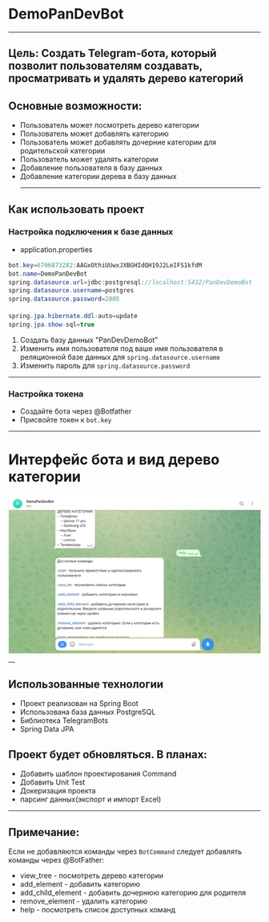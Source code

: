 # DemoPanDevBot
___

## **Цель:** Создать Telegram-бота, который позволит пользователям создавать, просматривать и удалять дерево категорий

## Основные возможности:
+ Пользователь может посмотреть дерево категории
+ Пользователь может добавлять категорию 
+ Пользователь может добавлять дочерние категории для родительской категории
+ Пользователь может удалять категории
+ Добавление пользователя в базу данных
+ Добавление категории дерева в базу данных
  ____

## Как использовать проект
### Настройка подключения к базе данных

- application.properties
```java
bot.key=6706873282:AAGxOthiUUwxJXBGHIdQH19J2LeIFS1kfdM
bot.name=DemoPanDevBot
spring.datasource.url=jdbc:postgresql://localhost:5432/PanDevDemoBot
spring.datasource.username=postgres
spring.datasource.password=2805

spring.jpa.hibernate.ddl-auto=update
spring.jpa.show-sql=true
```
1. Создать базу данных "PanDevDemoBot"
2. Изменить имя пользователя под ваше имя пользователя в  реляционной базе данных для `spring.datasource.username`
3. Изменить пароль для `spring.datasource.password`
___
### Настройка токена 
+ Создайте бота через @Botfather 
+ Присвойте токен к `bot.key`

___
# Интерфейс бота и вид дерево категории 
![img](https://github.com/MerkhatM/DemoTelegramBot/blob/master/src/main/resources/img/%D0%A1%D0%BD%D0%B8%D0%BC%D0%BE%D0%BA%20%D1%8D%D0%BA%D1%80%D0%B0%D0%BD%D0%B0%20(23).png?raw=true)
__
## Использованные технологии
+ Проект реализован на Spring Boot
+ Использована база данных
PostgreSQL
+ Библиотека TelegramBots
+ Spring Data JPA

## Проект будет обновляться. В планах:
+ Добавить шаблон проектирования Command
+ Добавить Unit Test
+ Докеризация проекта
+ парсинг данных(экспорт и импорт Excel)

___
## Примечание:
Если не добавляются команды через `BotCommand` следует добавлять команды через @BotFather:
+ view_tree - посмотреть дерево категории
+ add_element - добавить категорию   
+ add_child_element - добавить дочернюю категорию для родителя   
+ remove_element - удалить категорию   
+ help - посмотреть список доступных команд

